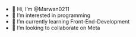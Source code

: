 - 👋 Hi, I’m @Marwan0211
- 👀 I’m interested in programming
- 🌱 I’m currently learning Front-End-Development
- 💞️ I’m looking to collaborate on Meta

<!---
Marwan0211/Marwan0211 is a ✨ special ✨ repository because its `README.md` (this file) appears on your GitHub profile.
You can click the Preview link to take a look at your changes.
--->
